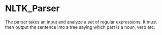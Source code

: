 # NLTK_Parser
The parser  takes an input and analyze a set of regular expressions. It must then output the sentence into a tree saying which part is a noun, verb etc. 
